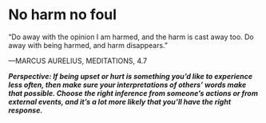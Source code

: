 # No harm no foul

“Do away with the opinion I am harmed, and the harm is cast away too. Do away with being harmed, and harm disappears.”

—MARCUS AURELIUS, MEDITATIONS, 4.7

***Perspective: If being upset or hurt is something you’d like to experience less often, then make sure your interpretations of others’ words make that possible. Choose the right inference from someone’s actions or from external events, and it’s a lot more likely that you’ll have the right response.***